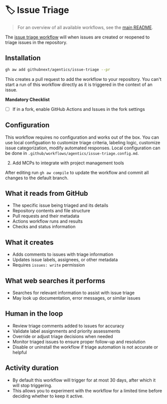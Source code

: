 # 🏷️ Issue Triage

> For an overview of all available workflows, see the [main README](../README.md).

The [issue triage workflow](../workflows/issue-triage.md?plain=1) will when issues are created or reopened to triage issues in the repository.

## Installation

```bash
gh aw add githubnext/agentics/issue-triage --pr
```

This creates a pull request to add the workflow to your repository. You can't start a run of this workflow directly as it is triggered in the context of an issue.

**Mandatory Checklist**

* [ ] If in a fork, enable GitHub Actions and Issues in the fork settings

## Configuration

This workflow requires no configuration and works out of the box. You can use local configuation to customize triage criteria, labeling logic, customize issue categorization, modify automated responses. Local configuration can be done in `.github/workflows/agentics/issue-triage.config.md`.

2. Add MCPs to integrate with project management tools

After editing run `gh aw compile` to update the workflow and commit all changes to the default branch.

## What it reads from GitHub

- The specific issue being triaged and its details
- Repository contents and file structure
- Pull requests and their metadata
- Actions workflow runs and results
- Checks and status information

## What it creates

- Adds comments to issues with triage information
- Updates issue labels, assignees, or other metadata
- Requires `issues: write` permission

## What web searches it performs

- Searches for relevant information to assist with issue triage
- May look up documentation, error messages, or similar issues

## Human in the loop

- Review triage comments added to issues for accuracy
- Validate label assignments and priority assessments
- Override or adjust triage decisions when needed
- Monitor triaged issues to ensure proper follow-up and resolution
- Disable or uninstall the workflow if triage automation is not accurate or helpful

## Activity duration

- By default this workflow will trigger for at most 30 days, after which it will stop triggering. 
- This allows you to experiment with the workflow for a limited time before deciding whether to keep it active.
